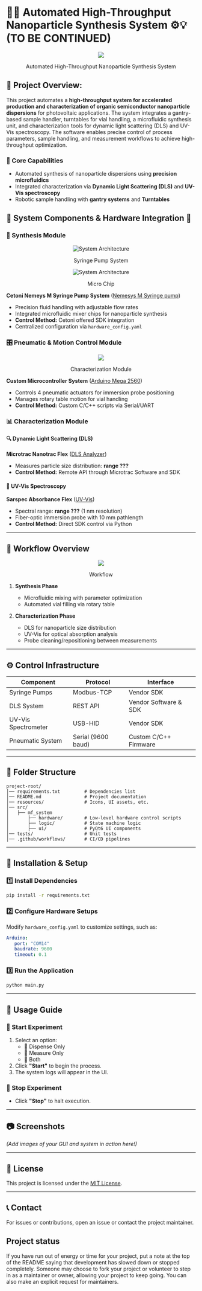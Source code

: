 # 🚀🤖 Automated High-Throughput Nanoparticle Synthesis System ⚙️💡 (TO BE CONTINUED)

<div align="center">
  <img src="https://gitlab.kit.edu/haoran.yu/mf-system/-/raw/new_interface/images/MF.png">
  <p> Automated High-Throughput Nanoparticle Synthesis System</p>
</div>

## 📝 Project Overview:

This project automates a **high-throughput system for accelerated production and characterization of organic semiconductor nanoparticle dispersions** for photovoltaic applications. The system integrates a gantry-based sample handler, turntables for vial handling, a microfluidic synthesis unit, and characterization tools for dynamic light scattering (DLS) and UV-Vis spectroscopy. The software enables precise control of process parameters, sample handling, and measurement workflows to achieve high-throughput optimization.
 
### 🌟 Core Capabilities
- Automated synthesis of nanoparticle dispersions using **precision microfluidics**
- Integrated characterization via **Dynamic Light Scattering (DLS)** and **UV-Vis spectroscopy**
- Robotic sample handling with **gantry systems** and **Turntables**

## 🔬 System Components & Hardware Integration 🔌

### 🧪 Synthesis Module
<div align="center">
  <img src="https://gitlab.kit.edu/haoran.yu/mf-system/-/raw/new_interface/images/pumps.png" alt="System Architecture">
  <p> Syringe Pump System</p>
</div>

<div align="center">
  <img src="https://gitlab.kit.edu/haoran.yu/mf-system/-/raw/new_interface/images/micro_chip.png" alt="System Architecture" alt="System Architecture">
  <p> Micro Chip</p>
</div>

**Cetoni Nemeys M Syringe Pump System** ([Nemesys M
Syringe pump](https://cetoni.com/nemesys-m/))
- Precision fluid handling with adjustable flow rates 
- Integrated microfluidic mixer chips for nanoparticle synthesis  
- **Control Method:** Cetoni offered SDK integration  
- Centralized configuration via `hardware_config.yaml`

### 🎛️ Pneumatic & Motion Control Module
<div align="center">
  <img src="https://gitlab.kit.edu/haoran.yu/mf-system/-/raw/new_interface/images/characterization.png">
  <p> Characterization Module</p>
</div>

**Custom Microcontroller System** ([Arduino Mega 2560](https://docs.arduino.cc/hardware/mega-2560/))
- Controls 4 pneumatic actuators for immersion probe positioning  
- Manages rotary table motion for vial handling  
- **Control Method:** Custom C/C++ scripts via Serial/UART 

### 📊 Characterization Module

#### 🔍 Dynamic Light Scattering (DLS)  
**Microtrac Nanotrac Flex** ([DLS Analyzer](https://www.microtrac.com/products/dynamic-light-scattering/nanotrac-flex/))
- Measures particle size distribution: **range ???**  
- **Control Method:** Remote API through Microtrac Software and SDK

#### 🌈 UV-Vis Spectroscopy 
**Sarspec Absorbance Flex** ([UV-Vis](https://www.sarspec.com/products/spectrometers/flex))
- Spectral range: **range ???** (1 nm resolution)  
- Fiber-optic immersion probe with 10 mm pathlength  
- **Control Method:** Direct SDK control via Python 

---

## 🎯 Workflow Overview
<div align="center">
  <img src="https://gitlab.kit.edu/haoran.yu/mf-system/-/raw/new_interface/images/workflow.png">
  <p> Workflow </p>
</div>
 
1. **Synthesis Phase**
   - Microfluidic mixing with parameter optimization
   - Automated vial filling via rotary table

2. **Characterization Phase**
   - DLS for nanoparticle size distribution
   - UV-Vis for optical absorption analysis
   - Probe cleaning/repositioning between measurements

---

## ⚙️ Control Infrastructure
| Component                | Protocol                | Interface             |
|--------------------------|-------------------------|-----------------------|
| Syringe Pumps            | Modbus-TCP              | Vendor SDK            |
| DLS System               | REST API                | Vendor Software & SDK |
| UV-Vis Spectrometer      | USB-HID                 | Vendor SDK            |
| Pneumatic System         | Serial (9600 baud)      | Custom C/C++ Firmware |

---

## 📂 Folder Structure

```
project-root/
│── requirements.txt         # Dependencies list
│── README.md                # Project documentation
│── resources/               # Icons, UI assets, etc.
│── src/
│   ├── mf_system
│       ├── hardware/        # Low-level hardware control scripts
│       ├── logic/           # State machine logic
│       ├── ui/              # PyQt6 UI components
│── tests/                   # Unit tests
│── .github/workflows/       # CI/CD pipelines
```

---

## 🔧 Installation & Setup

### 1️⃣ Install Dependencies
```sh
pip install -r requirements.txt
```

### 2️⃣ Configure Hardware Setups
Modify `hardware_config.yaml` to customize settings, such as:
```yaml
Arduino:
   port: "COM14"
   baudrate: 9600
   timeout: 0.1
```

### 3️⃣ Run the Application
```sh
python main.py
```

---

## 🎯 Usage Guide

### 📌 Start Experiment
1. Select an option:
   - 🔹 Dispense Only
   - 🔹 Measure Only
   - 🔹 Both
2. Click **"Start"** to begin the process.
3. The system logs will appear in the UI.

### 📌 Stop Experiment
- Click **"Stop"** to halt execution.

---

## 📷 Screenshots
*(Add images of your GUI and system in action here!)*

---

## 📜 License
This project is licensed under the [MIT License](LICENSE).

---

## 📞 Contact
For issues or contributions, open an issue or contact the project maintainer.


## Project status
If you have run out of energy or time for your project, put a note at the top of the README saying that development has slowed down or stopped completely. Someone may choose to fork your project or volunteer to step in as a maintainer or owner, allowing your project to keep going. You can also make an explicit request for maintainers.

